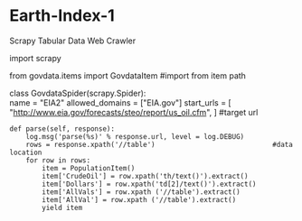 # Earth-Index-1
Scrapy Tabular Data Web Crawler

import scrapy

from govdata.items import GovdataItem                                #import from item path

class GovdataSpider(scrapy.Spider):                                
    name = "EIA2"
    allowed_domains = ["EIA.gov"]
    start_urls = [
        "http://www.eia.gov/forecasts/steo/report/us_oil.cfm",
    ]                                                                #target url

    def parse(self, response):
        log.msg('parse(%s)' % response.url, level = log.DEBUG)  
        rows = response.xpath('//table')                             #data location
        for row in rows:
            item = PopulationItem()
            item['CrudeOil'] = row.xpath('th/text()').extract()
            item['Dollars'] = row.xpath('td[2]/text()').extract()
            item['AllVals'] = row.xpath ('//table').extract()
            item['AllVal'] = row.xpath ('//table').extract()
            yield item
